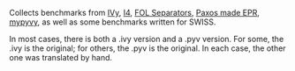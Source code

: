 Collects benchmarks from
[IVy](https://github.com/kenmcmil/ivy),
[I4](https://github.com/GLaDOS-Michigan/I4),
[FOL Separators](https://github.com/jrkoenig/folseparators),
[Paxos made EPR](https://www.cs.tau.ac.il/~odedp/paxos-made-epr.html),
[mypyvy](https://github.com/wilcoxjay/mypyvy),
as well as some benchmarks written for SWISS.

In most cases, there is both a .ivy version and a .pyv version. For some, the .ivy is
the original; for others, the .pyv is the original. In each case, the other one was
translated by hand.
